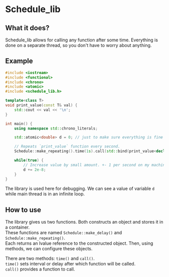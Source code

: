 # Schedule_lib
## What it does?
Schedule_lib allows for calling any function after some time. Everything is done on a separate thread, so you don't have to worry about anything.  

## Example
```cpp
#include <iostream>
#include <functional>
#include <chrono>
#include <atomic>
#include <schedule_lib.h>

template<class T>
void print_value(const T& val) {
	std::cout << val << '\n';
}

int main() {
	using namespace std::chrono_literals;

	std::atomic<double> d = 0; // just to make sure everything is fine

	// Repeats `print_value` function every second.
	Schedule::make_repeating().time(1s).call(std::bind(print_value<decltype(d)>, std::ref(d)));

	while(true) {
		// Increase value by small amount. +- 1 per second on my machine
		d += 2e-8;
	}
}
```
The library is used here for debugging. We can see a value of variable `d` while main thread is in an  infinite loop.

## How to use
The library gives us two functions. Both constructs an object and stores it in a container.  
These functions are named `Schedule::make_delay()` and `Schedule::make_repeating()`.  
Each returns an lvalue reference to the constructed object. Then, using methods, we can configure these objects.  

There are two methods: `time()` and `call()`.  
`time()` sets interval or delay after which function will be called.  
`call()` provides a function to call.
